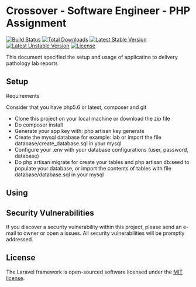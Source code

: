 # Crossover - Software Engineer - PHP Assignment

[![Build Status](https://travis-ci.org/laravel/framework.svg)](https://travis-ci.org/laravel/framework)
[![Total Downloads](https://poser.pugx.org/laravel/framework/d/total.svg)](https://packagist.org/packages/laravel/framework)
[![Latest Stable Version](https://poser.pugx.org/laravel/framework/v/stable.svg)](https://packagist.org/packages/laravel/framework)
[![Latest Unstable Version](https://poser.pugx.org/laravel/framework/v/unstable.svg)](https://packagist.org/packages/laravel/framework)
[![License](https://poser.pugx.org/laravel/framework/license.svg)](https://packagist.org/packages/laravel/framework)

This document specified the setup and usage of applicatino to delivery pathology lab reports
 

## Setup

Requirements 

Consider that you have php5.6 or latest, composer and git


- Clone this project on your local machine or download the zip file
- Do composer install
- Generate your app key with: php artisan key:generate
- Create the mysql database for example: lab or import the file database/create_database.sql in your mysql
- Configure your .env with your database configurations (user, password, database)
- Do php artisan migrate for create your tables and php artisan db:seed to populate your database, or import the contents of tables with file database/database.sql in your mysql


## Using




## Security Vulnerabilities

If you discover a security vulnerability within this project, please send an e-mail to owner or open a issues. All security vulnerabilities will be promptly addressed.

## License

The Laravel framework is open-sourced software licensed under the [MIT license](http://opensource.org/licenses/MIT).
